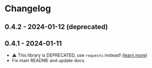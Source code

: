 # Changelog

## 0.4.2 - 2024-01-12 (deprecated)

## 0.4.1 - 2024-01-11

- ⚠️ This library is DEPRECATED, use `requests` instead!
  ([learn more](https://github.com/robocorp/robocorp/blob/master/docs/3rd_party/requests/README.md))
- Fix main README and update docs.
